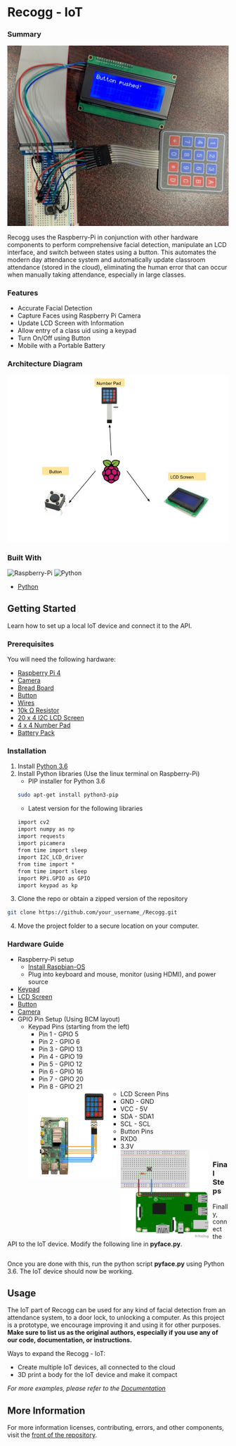 # Recogg - IoT

### Summary ###

![Preview](https://github.com/ashayp22/Recogg/blob/master/IoT/images/hardware1.jpg)

Recogg uses the Raspberry-Pi in conjunction with other hardware components to perform comprehensive facial detection, manipulate an LCD interface, and switch between states using a button. This automates the modern day attendance system and automatically update classroom attendance (stored in the cloud), eliminating the human error that can occur when manually taking attendance, especially in large classes.

### Features
* Accurate Facial Detection
* Capture Faces using Raspberry Pi Camera
* Update LCD Screen with Information
* Allow entry of a class uid using a keypad
* Turn On/Off using Button
* Mobile with a Portable Battery

### Architecture Diagram

![Diagram](https://github.com/ashayp22/Recogg/blob/master/IoT/images/Hardware%20Diagram%20(1).jpg)

<!-- BUILT WITH -->
### Built With
![Raspberry-Pi](https://img.shields.io/badge/raspberry--pi-4-green)
![Python](https://img.shields.io/badge/python-3.6-blue)

* [Python](https://www.python.org/)

## Getting Started

Learn how to set up a local IoT device and connect it to the API.

### Prerequisites

You will need the following hardware:

* [Raspberry Pi 4](https://www.raspberrypi.org/products/raspberry-pi-4-model-b/)
* [Camera](https://www.amazon.com/Raspberry-Pi-Camera-Module-Megapixel/dp/B01ER2SKFS/ref=sr_1_3?dchild=1&keywords=raspberry+pi+camera&qid=1592857047&sr=8-3)
* [Bread Board](https://www.amazon.com/EL-CP-003-Breadboard-Solderless-Distribution-Connecting/dp/B01EV6LJ7G/ref=sr_1_1_sspa?dchild=1&keywords=breadboard&qid=1595879460&sr=8-1-spons&psc=1&spLa=ZW5jcnlwdGVkUXVhbGlmaWVyPUExSDVaOVZTQjhRTE0xJmVuY3J5cHRlZElkPUEwNzA0MjMxMjU2VDhZOU45VzVFUiZlbmNyeXB0ZWRBZElkPUEwNTI0ODkxMTVLQVI1Vk9QVEE5OCZ3aWRnZXROYW1lPXNwX2F0ZiZhY3Rpb249Y2xpY2tSZWRpcmVjdCZkb05vdExvZ0NsaWNrPXRydWU=)
* [Button](https://www.amazon.com/6x6x6mm-Momentary-Push-Button-Switch/dp/B01GN79QF8/ref=sr_1_5?dchild=1&keywords=raspberry+pi+button&qid=1595879504&sr=8-5)
* [Wires](https://www.amazon.com/REXQualis-120pcs-Breadboard-Arduino-Raspberry/dp/B072L1XMJR/ref=sr_1_1_sspa?dchild=1&keywords=wires+for+raspberry+pi&qid=1595879217&sr=8-1-spons&psc=1&smid=AGKZJH7853EGJ&spLa=ZW5jcnlwdGVkUXVhbGlmaWVyPUEyT0lSUVIxWkQ0NzlYJmVuY3J5cHRlZElkPUEwMTE2MjU4MjI4SDNBUTVMMUo2TSZlbmNyeXB0ZWRBZElkPUExMDQ2NTg4MlZHREdTTUU1ODNIWiZ3aWRnZXROYW1lPXNwX2F0ZiZhY3Rpb249Y2xpY2tSZWRpcmVjdCZkb05vdExvZ0NsaWNrPXRydWU=)
* [10k Ω Resistor](https://www.amazon.com/EDGELEC-Resistor-Tolerance-Multiple-Resistance/dp/B07QJB31M7/ref=sr_1_1_sspa?dchild=1&keywords=10k+ohm+resistor&qid=1595879144&sr=8-1-spons&psc=1&spLa=ZW5jcnlwdGVkUXVhbGlmaWVyPUExRU9QVkQ5VzcxR1BDJmVuY3J5cHRlZElkPUEwMzQ5MDkwQTQwNlZFWTQzR0NMJmVuY3J5cHRlZEFkSWQ9QTA4MDc3MjEyQU1UQlZFV08xQUdMJndpZGdldE5hbWU9c3BfYXRmJmFjdGlvbj1jbGlja1JlZGlyZWN0JmRvTm90TG9nQ2xpY2s9dHJ1ZQ==)
* [20 x 4 I2C LCD Screen](https://www.amazon.com/dp/B01GPUMP9C/ref=twister_B0784SYKBM?_encoding=UTF8&psc=1)
* [4 x 4 Number Pad](https://www.amazon.com/YETAIDA-Arduino-Universial-Keyboard-Membrane/dp/B07Q7FW8B9/ref=sr_1_1_sspa?dchild=1&keywords=4x4+raspberry+pi+keypad&qid=1595878846&sr=8-1-spons&psc=1&spLa=ZW5jcnlwdGVkUXVhbGlmaWVyPUEzR0FYWFRWTklaNEY5JmVuY3J5cHRlZElkPUEwOTc4NDM2MTBPQzVPUldBREpUUiZlbmNyeXB0ZWRBZElkPUEwNTg1OTIxMkNQWjkzT0dBNkdHOCZ3aWRnZXROYW1lPXNwX2F0ZiZhY3Rpb249Y2xpY2tSZWRpcmVjdCZkb05vdExvZ0NsaWNrPXRydWU=)
* [Battery Pack](https://www.amazon.com/Battery-Pack-Raspberry-4000mAh-Suction/dp/B07BSG7V3J)

  
<!-- INSTALLATION -->
### Installation
1. Install [Python 3.6](https://www.python.org/downloads/release/python-360/)
2. Install Python libraries (Use the linux terminal on Raspberry-Pi) 
   * PIP installer for Python 3.6
   ```sh
   sudo apt-get install python3-pip
   ```
   * Latest version for the following libraries
   ```
   import cv2
   import numpy as np
   import requests
   import picamera
   from time import sleep
   import I2C_LCD_driver
   from time import *
   from time import sleep
   import RPi.GPIO as GPIO
   import keypad as kp
   ```
3. Clone the repo or obtain a zipped version of the repository
```sh
git clone https://github.com/your_username_/Recogg.git
```
4. Move the project folder to a secure location on your computer.

<!-- HARDWARE GUIDE -->
### Hardware Guide
* Raspberry-Pi setup
  * [Install Raspbian-OS](https://www.raspberrypi.org/documentation/installation/installing-images/)
  * Plug into keyboard and mouse, monitor (using HDMI), and power source
* [Keypad](https://maker.pro/raspberry-pi/tutorial/how-to-use-a-keypad-with-a-raspberry-pi-4)
* [LCD Screen](https://www.youtube.com/watch?v=F9IVtKa8C7Q)
* [Button](https://raspberrypihq.com/use-a-push-button-with-raspberry-pi-gpio/)
* [Camera](https://projects.raspberrypi.org/en/projects/getting-started-with-picamera)
* GPIO Pin Setup (Using BCM layout)
   * Keypad Pins (starting from the left)
      * Pin 1 - GPIO 5
      * Pin 2 - GPIO 6
      * Pin 3 - GPIO 13
      * Pin 4 - GPIO 19
      * Pin 5 - GPIO 12 
      * Pin 6 - GPIO 16
      * Pin 7 - GPIO 20 
      * Pin 8 - GPIO 21 
      <img src="images/keypadImage.png" width="200" height="200" alt="Keypad Image" style="float: left; margin-right: 10px;" />
   * LCD Screen Pins
      * GND - GND
      * VCC - 5V 
      * SDA - SDA1
      * SCL - SCL
   * Button Pins
      * RXD0
      * 3.3V
   <img src="images/buttonImage.jpg" width="200" height="200" alt="Button Image" style="float: left; margin-right: 10px;" />

### Final Steps

Finally, connect the API to the IoT device. Modify the following line in **pyface.py**.

```
```

Once you are done with this, run the python script **pyface.py** using Python 3.6. The IoT device should now be working.

<!-- USAGE EXAMPLES -->
## Usage

The IoT part of Recogg can be used for any kind of facial detection from an attendance system, to a door lock, to unlocking a computer. As this project is a prototype, we encourage improving it and using it for other purposes. **Make sure to list us as the original authors, especially if you use any of our code, documentation, or instructions.**

Ways to expand the Recogg - IoT:

* Create multiple IoT devices, all connected to the cloud
* 3D print a body for the IoT device and make it compact

_For more examples, please refer to the [Documentation](https://example.com)_

## More Information ##

For more information licenses, contributing, errors, and other components, visit the [front of the repository](https://github.com/ashayp22/Recogg).


